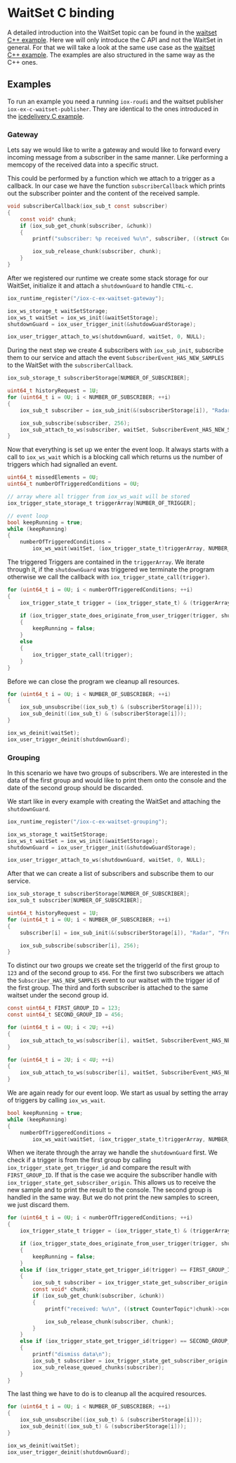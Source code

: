 # WaitSet C binding

A detailed introduction into the WaitSet topic can be found in the 
[waitset C++ example](../waitset). Here we will only introduce the C API and
not the WaitSet in general. For that we will take a look at the same use case
as the [waitset C++ example](../waitset). The examples are also structured 
in the same way as the C++ ones.

## Examples

To run an example you need a running `iox-roudi` and the waitset publisher
`iox-ex-c-waitset-publisher`. They are identical to the ones introduced
in the [icedelivery C example](../icedelivery_on_c).

### Gateway
Lets say we would like to write a gateway and would like to forward every 
incoming message from a subscriber in the same manner. Like performing a 
memcopy of the received data into a specific struct.

This could be performed by a function which we attach to a trigger as a
callback. In our case we have the function `subscriberCallback` which 
prints out the subscriber pointer and the content of the received sample.
```c
void subscriberCallback(iox_sub_t const subscriber)
{
    const void* chunk;
    if (iox_sub_get_chunk(subscriber, &chunk))
    {
        printf("subscriber: %p received %u\n", subscriber, ((struct CounterTopic*)chunk)->counter);

        iox_sub_release_chunk(subscriber, chunk);
    }
}
```

After we registered our runtime we create some stack storage for our WaitSet,
initialize it and attach a `shutdownGuard` to handle `CTRL-c`.
```c
iox_runtime_register("/iox-c-ex-waitset-gateway");

iox_ws_storage_t waitSetStorage;
iox_ws_t waitSet = iox_ws_init(&waitSetStorage);
shutdownGuard = iox_user_trigger_init(&shutdowGuardStorage);

iox_user_trigger_attach_to_ws(shutdownGuard, waitSet, 0, NULL);
```

During the next step we create 4 subscribers with `iox_sub_init`, 
subscribe them to our service
and attach the event `SubscriberEvent_HAS_NEW_SAMPLES` to the WaitSet with
the `subscriberCallback`.
```c
iox_sub_storage_t subscriberStorage[NUMBER_OF_SUBSCRIBER];

uint64_t historyRequest = 1U;
for (uint64_t i = 0U; i < NUMBER_OF_SUBSCRIBER; ++i)
{
    iox_sub_t subscriber = iox_sub_init(&(subscriberStorage[i]), "Radar", "FrontLeft", "Counter", historyRequest);

    iox_sub_subscribe(subscriber, 256);
    iox_sub_attach_to_ws(subscriber, waitSet, SubscriberEvent_HAS_NEW_SAMPLES, 1, subscriberCallback);
}
```

Now that everything is set up we enter the event loop. It always starts with
a call to `iox_ws_wait` which is a blocking call which returns us the number
of triggers which had signalled an event.
```c
uint64_t missedElements = 0U;
uint64_t numberOfTriggeredConditions = 0U;

// array where all trigger from iox_ws_wait will be stored
iox_trigger_state_storage_t triggerArray[NUMBER_OF_TRIGGER];

// event loop
bool keepRunning = true;
while (keepRunning)
{
    numberOfTriggeredConditions =
        iox_ws_wait(waitSet, (iox_trigger_state_t)triggerArray, NUMBER_OF_TRIGGER, &missedElements);
```

The triggered Triggers are contained in the `triggerArray`. We iterate through
it, if the `shutdownGuard` was triggered we terminate the program otherwise
we call the callback with `iox_trigger_state_call(trigger)`.
```c
for (uint64_t i = 0U; i < numberOfTriggeredConditions; ++i)
{
    iox_trigger_state_t trigger = (iox_trigger_state_t) & (triggerArray[i]);

    if (iox_trigger_state_does_originate_from_user_trigger(trigger, shutdownGuard))
    {
        keepRunning = false;
    }
    else
    {
        iox_trigger_state_call(trigger);
    }
}
```

Before we can close the program we cleanup all resources.
```c
for (uint64_t i = 0U; i < NUMBER_OF_SUBSCRIBER; ++i)
{
    iox_sub_unsubscribe((iox_sub_t) & (subscriberStorage[i]));
    iox_sub_deinit((iox_sub_t) & (subscriberStorage[i]));
}

iox_ws_deinit(waitSet);
iox_user_trigger_deinit(shutdownGuard);
```

### Grouping
In this scenario we have two groups of subscribers. We are interested in the
data of the first group and would like to print them onto the console and the
date of the second group should be discarded.

We start like in every example with creating the WaitSet and attaching the
`shutdownGuard`.
```c
iox_runtime_register("/iox-c-ex-waitset-grouping");

iox_ws_storage_t waitSetStorage;
iox_ws_t waitSet = iox_ws_init(&waitSetStorage);
shutdownGuard = iox_user_trigger_init(&shutdowGuardStorage);

iox_user_trigger_attach_to_ws(shutdownGuard, waitSet, 0, NULL);
```

After that we can create a list of subscribers and subscribe them to our service.
```c
iox_sub_storage_t subscriberStorage[NUMBER_OF_SUBSCRIBER];
iox_sub_t subscriber[NUMBER_OF_SUBSCRIBER];

uint64_t historyRequest = 1U;
for (uint64_t i = 0U; i < NUMBER_OF_SUBSCRIBER; ++i)
{
    subscriber[i] = iox_sub_init(&(subscriberStorage[i]), "Radar", "FrontLeft", "Counter", historyRequest);

    iox_sub_subscribe(subscriber[i], 256);
}
```

To distinct our two groups we create set the triggerId of the first group to
`123` and of the second group to `456`. For the first two subscribers we attach
the `Subscriber_HAS_NEW_SAMPLES` event to our waitset with the trigger id of
the first group. The third and forth subscriber is  attached to the same
waitset under the second group id.
```c
const uint64_t FIRST_GROUP_ID = 123;
const uint64_t SECOND_GROUP_ID = 456;

for (uint64_t i = 0U; i < 2U; ++i)
{
    iox_sub_attach_to_ws(subscriber[i], waitSet, SubscriberEvent_HAS_NEW_SAMPLES, FIRST_GROUP_ID, NULL);
}

for (uint64_t i = 2U; i < 4U; ++i)
{
    iox_sub_attach_to_ws(subscriber[i], waitSet, SubscriberEvent_HAS_NEW_SAMPLES, SECOND_GROUP_ID, NULL);
}
```

We are again ready for our event loop. We start as usual by setting the array
of triggers by calling `iox_ws_wait`.
```c
bool keepRunning = true;
while (keepRunning)
{
    numberOfTriggeredConditions =
        iox_ws_wait(waitSet, (iox_trigger_state_t)triggerArray, NUMBER_OF_TRIGGER, &missedElements);
```

When we iterate through the array we handle the `shutdownGuard` first.
We check if a trigger is from the first group by calling 
`iox_trigger_state_get_trigger_id` and compare the result with `FIRST_GROUP_ID`.
If that is the case we acquire the subscriber handle with
`iox_trigger_state_get_subscriber_origin`. This allows us to receive the new
sample and to print the result to the console.
The second group is handled in the same way. But we do not print the new samples
to screen, we just discard them.
```c
for (uint64_t i = 0U; i < numberOfTriggeredConditions; ++i)
{
    iox_trigger_state_t trigger = (iox_trigger_state_t) & (triggerArray[i]);

    if (iox_trigger_state_does_originate_from_user_trigger(trigger, shutdownGuard))
    {
        keepRunning = false;
    }
    else if (iox_trigger_state_get_trigger_id(trigger) == FIRST_GROUP_ID)
    {
        iox_sub_t subscriber = iox_trigger_state_get_subscriber_origin(trigger);
        const void* chunk;
        if (iox_sub_get_chunk(subscriber, &chunk))
        {
            printf("received: %u\n", ((struct CounterTopic*)chunk)->counter);

            iox_sub_release_chunk(subscriber, chunk);
        }
    }
    else if (iox_trigger_state_get_trigger_id(trigger) == SECOND_GROUP_ID)
    {
        printf("dismiss data\n");
        iox_sub_t subscriber = iox_trigger_state_get_subscriber_origin(trigger);
        iox_sub_release_queued_chunks(subscriber);
    }
}
```

The last thing we have to do is to cleanup all the acquired resources.
```c
for (uint64_t i = 0U; i < NUMBER_OF_SUBSCRIBER; ++i)
{
    iox_sub_unsubscribe((iox_sub_t) & (subscriberStorage[i]));
    iox_sub_deinit((iox_sub_t) & (subscriberStorage[i]));
}

iox_ws_deinit(waitSet);
iox_user_trigger_deinit(shutdownGuard);
```